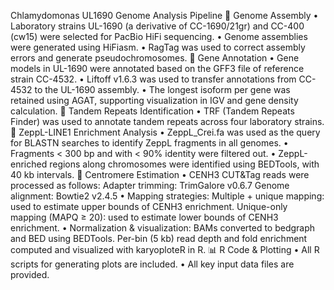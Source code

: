 Chlamydomonas UL1690 Genome Analysis Pipeline
🧬 Genome Assembly
	•	Laboratory strains UL-1690 (a derivative of CC-1690/21gr) and CC-400 (cw15) were selected for PacBio HiFi sequencing.
	•	Genome assemblies were generated using HiFiasm.
	•	RagTag was used to correct assembly errors and generate pseudochromosomes.
🧬 Gene Annotation
	•	Gene models in UL-1690 were annotated based on the GFF3 file of reference strain CC-4532.
	•	Liftoff v1.6.3 was used to transfer annotations from CC-4532 to the UL-1690 assembly.
	•	The longest isoform per gene was retained using AGAT, supporting visualization in IGV and gene density calculation.
🧬 Tandem Repeats Identification
	•	TRF (Tandem Repeats Finder) was used to annotate tandem repeats across four laboratory strains.
📌 ZeppL-LINE1 Enrichment Analysis
	•	ZeppL_Crei.fa was used as the query for BLASTN searches to identify ZeppL fragments in all genomes.
	•	Fragments < 300 bp and with < 90% identity were filtered out.
	•	ZeppL-enriched regions along chromosomes were identified using BEDTools, with 40 kb intervals.
📌 Centromere Estimation
	•	CENH3 CUT&Tag reads were processed as follows:
	      Adapter trimming: TrimGalore v0.6.7
	      Genome alignment: Bowtie2 v2.4.5
	•	Mapping strategies:
	      Multiple + unique mapping: used to estimate upper bounds of CENH3 enrichment.
	      Unique-only mapping (MAPQ ≥ 20): used to estimate lower bounds of CENH3 enrichment.
	•	Normalization & visualization:
	      BAMs converted to bedgraph and BED using BEDTools.
	      Per-bin (5 kb) read depth and fold enrichment computed and visualized with karyoploteR in R.
📊 R Code & Plotting
	•	All R scripts for generating plots are included.
	•	All key input data files are provided.

